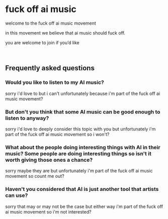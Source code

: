 # fuck off ai music

welcome to the fuck off ai music movement

in this movement we believe that ai music should fuck off.

you are welcome to join if you’d like

<br>

## Frequently asked questions 

### Would you like to listen to my AI music?

sorry i'd love to but i can't unfortunately because i'm part of the fuck off ai music movement?

### But don't you think that some AI music can be good enough to listen to anyway? 

sorry i'd love to deeply consider this topic with you but unfortunately i'm part of the fuck off ai music movement so i won't?

### What about the people doing interesting things with AI in their music? Some people are doing interesting things so isn't it worth giving those ones a chance?

sorry maybe they are but unfortunately i'm part of the fuck off ai music movement so count me out?

### Haven't you considered that AI is just another tool that artists can use? 

sorry that may or may not be the case but either way i'm part of the fuck off ai music movement so i'm not interested?

